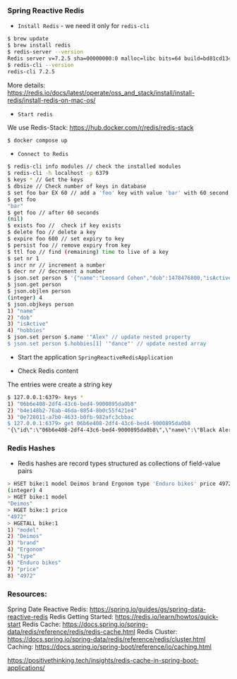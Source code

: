 ### Spring Reactive Redis

- `Install Redis` - we need it only for `redis-cli`

```bash
$ brew update
$ brew install redis
$ redis-server --version
Redis server v=7.2.5 sha=00000000:0 malloc=libc bits=64 build=bd81cd1340e80580
$ redis-cli --version
redis-cli 7.2.5
```
More details: https://redis.io/docs/latest/operate/oss_and_stack/install/install-redis/install-redis-on-mac-os/

- `Start redis`

We use Redis-Stack: https://hub.docker.com/r/redis/redis-stack

```bash
$ docker compose up 
```

- `Connect to Redis`

```bash
$ redis-cli info modules // check the installed modules
$ redis-cli -h localhost -p 6379
$ keys * // Get the keys
$ dbsize // Check number of keys in database
$ set foo bar EX 60 // add a 'foo' key with value 'bar' with 60 second expiration
$ get foo
"bar" 
$ get foo // after 60 seconds
(nil)
$ exists foo //  check if key exists
$ delete foo // delete a key
$ expire foo 600 // set expiry to key
$ persist foo // remove expiry from key
$ ttl foo // find (remaining) time to live of a key
$ set nr 1
$ incr nr // increment a number
$ decr nr // decrement a number
$ json.set person $ '{"name":"Leonard Cohen","dob":1478476800,"isActive": true, "hobbies":["music", "cricket"]}'
$ json.get person
$ json.objlen person
(integer) 4
$ json.objkeys person
1) "name"
2) "dob"
3) "isActive"
4) "hobbies"
$ json.set person $.name '"Alex" // update nested property
$ json.set person $.hobbies[1] '"dance"' // update nested array
```

- Start the application `SpringReactiveRedisApplication`

- Check Redis content

The entries were create a string key

```bash
$ 127.0.0.1:6379> keys *
1) "06b6e408-2df4-43c6-bed4-9000895da0b8"
2) "b4e148b2-76ab-46da-8854-8b0c55f421e4"
3) "0e728011-a7b0-4633-b0fb-982afc3cbbac
$ 127.0.0.1:6379> get 06b6e408-2df4-43c6-bed4-9000895da0b8
"{\"id\":\"06b6e408-2df4-43c6-bed4-9000895da0b8\",\"name\":\"Black Alert Redis\"}"
```

### Redis Hashes

- Redis hashes are record types structured as collections of field-value pairs

```bash
> HSET bike:1 model Deimos brand Ergonom type 'Enduro bikes' price 4972
(integer) 4
> HGET bike:1 model
"Deimos"
> HGET bike:1 price
"4972"
> HGETALL bike:1
1) "model"
2) "Deimos"
3) "brand"
4) "Ergonom"
5) "type"
6) "Enduro bikes"
7) "price"
8) "4972"
```

### Resources:

Spring Date Reactive Redis: https://spring.io/guides/gs/spring-data-reactive-redis
Redis Getting Started: https://redis.io/learn/howtos/quick-start
Redis Cache: https://docs.spring.io/spring-data/redis/reference/redis/redis-cache.html
Redis Cluster: https://docs.spring.io/spring-data/redis/reference/redis/cluster.html
Caching: https://docs.spring.io/spring-boot/reference/io/caching.html

https://positivethinking.tech/insights/redis-cache-in-spring-boot-applications/


